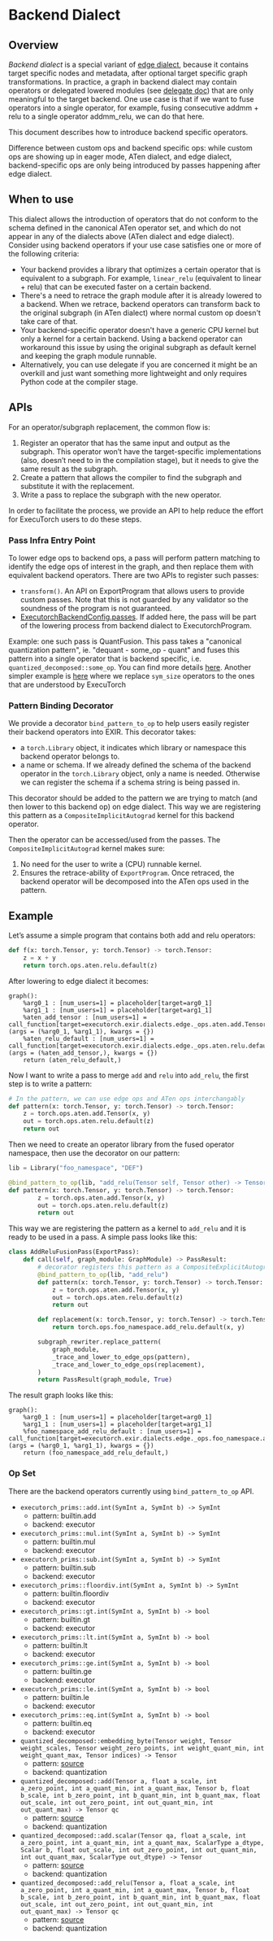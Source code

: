 # Backend Dialect
## Overview

_Backend dialect_ is a special variant of [edge dialect](./ir-exir.md), because it contains target specific nodes and metadata, after optional target specific graph transformations. In practice, a graph in backend dialect may contain operators or delegated lowered modules (see [delegate doc](./compiler-delegate-and-partitioner.md)) that are only meaningful to the target backend. One use case is that if we want to fuse operators into a single operator, for example, fusing consecutive addmm + relu to a single operator addmm_relu, we can do that here.

This document describes how to introduce backend specific operators.

Difference between custom ops and backend specific ops: while custom ops are showing up in eager mode, ATen dialect, and edge dialect, backend-specific ops are only being introduced by passes happening after edge dialect.


## When to use

This dialect allows the introduction of operators that do not conform to the schema defined in the canonical ATen operator set, and which do not appear in any of the dialects above (ATen dialect and edge dialect). Consider using backend operators if your use case satisfies one or more of the following criteria:



* Your backend provides a library that optimizes a certain operator that is equivalent to a subgraph. For example, `linear_relu` (equivalent to linear + relu) that can be executed faster on a certain backend.
* There's a need to retrace the graph module after it is already lowered to a backend. When we retrace, backend operators can transform back to the original subgraph (in ATen dialect) where normal custom op doesn't take care of that.
* Your backend-specific operator doesn't have a generic CPU kernel but only a kernel for a certain backend. Using a backend operator can workaround this issue by using the original subgraph as default kernel and keeping the graph module runnable.
* Alternatively, you can use delegate if you are concerned it might be an overkill and just want something more lightweight and only requires Python code at the compiler stage.


## APIs

For an operator/subgraph replacement, the common flow is:



1. Register an operator that has the same input and output as the subgraph. This operator won’t have the target-specific implementations (also, doesn’t need to in the compilation stage), but it needs to give the same result as the subgraph.
2. Create a pattern that allows the compiler to find the subgraph and substitute it with the replacement.
3. Write a pass to replace the subgraph with the new operator.

In order to facilitate the process, we provide an API to help reduce the effort for ExecuTorch users to do these steps.


### Pass Infra Entry Point

To lower edge ops to backend ops, a pass will perform pattern matching to identify the edge ops of interest in the graph, and then replace them with equivalent backend operators. There are two APIs to register such passes:



* `transform()`. An API on ExportProgram that allows users to provide custom passes. Note that this is not guarded by any validator so the soundness of the program is not guaranteed.
* [ExecutorchBackendConfig.passes](https://github.com/pytorch/executorch/blob/main/exir/capture/_config.py#L40). If added here, the pass will be part of the lowering process from backend dialect to ExecutorchProgram.

Example: one such pass is QuantFusion. This pass takes a "canonical quantization pattern", ie. "dequant - some_op - quant" and fuses this pattern into a single operator that is backend specific, i.e. `quantized_decomposed::some_op`. You can find more details [here](./quantization-custom-quantization.md). Another simpler example is [here](https://github.com/pytorch/executorch/blob/main/exir/passes/replace_edge_with_backend_pass.py#L20) where we replace `sym_size` operators to the ones that are understood by ExecuTorch


### Pattern Binding Decorator

We provide a decorator `bind_pattern_to_op` to help users easily register their backend operators into EXIR. This decorator takes:



* a `torch.Library` object, it indicates which library or namespace this backend operator belongs to.
* a name or schema. If we already defined the schema of the backend operator in the `torch.Library` object, only a name is needed. Otherwise we can register the schema if a schema string is being passed in.

This decorator should be added to the pattern we are trying to match (and then lower to this backend op) on edge dialect. This way we are registering this pattern as a `CompositeImplicitAutograd` kernel for this backend operator.

Then the operator can be accessed/used from the passes. The `CompositeImplicitAutograd` kernel makes sure:



1. No need for the user to write a (CPU) runnable kernel.
2. Ensures the retrace-ability of `ExportProgram`. Once retraced, the backend operator will be decomposed into the ATen ops used in the pattern.


## Example

Let’s assume a simple program that contains both add and relu operators:
```python
def f(x: torch.Tensor, y: torch.Tensor) -> torch.Tensor:
    z = x + y
    return torch.ops.aten.relu.default(z)
```
After lowering to edge dialect it becomes:
```
graph():
    %arg0_1 : [num_users=1] = placeholder[target=arg0_1]
    %arg1_1 : [num_users=1] = placeholder[target=arg1_1]
    %aten_add_tensor : [num_users=1] = call_function[target=executorch.exir.dialects.edge._ops.aten.add.Tensor](args = (%arg0_1, %arg1_1), kwargs = {})
    %aten_relu_default : [num_users=1] = call_function[target=executorch.exir.dialects.edge._ops.aten.relu.default](args = (%aten_add_tensor,), kwargs = {})
    return (aten_relu_default,)
```
Now I want to write a pass to merge `add` and `relu` into `add_relu`, the first step is to write a pattern:
```python
# In the pattern, we can use edge ops and ATen ops interchangably
def pattern(x: torch.Tensor, y: torch.Tensor) -> torch.Tensor:
    z = torch.ops.aten.add.Tensor(x, y)
    out = torch.ops.aten.relu.default(z)
    return out
```
Then we need to create an operator library from the fused operator namespace, then use the decorator on our pattern:

```python
lib = Library("foo_namespace", "DEF")

@bind_pattern_to_op(lib, "add_relu(Tensor self, Tensor other) -> Tensor")
def pattern(x: torch.Tensor, y: torch.Tensor) -> torch.Tensor:
        z = torch.ops.aten.add.Tensor(x, y)
        out = torch.ops.aten.relu.default(z)
        return out
```
This way we are registering the pattern as a kernel to `add_relu` and it is ready to be used in a pass. A simple pass looks like this:
```python
class AddReluFusionPass(ExportPass):
    def call(self, graph_module: GraphModule) -> PassResult:
        # decorator registers this pattern as a CompositeExplicitAutograd kernel, since there's no kernel registered before.
        @bind_pattern_to_op(lib, "add_relu")
        def pattern(x: torch.Tensor, y: torch.Tensor) -> torch.Tensor:
            z = torch.ops.aten.add.Tensor(x, y)
            out = torch.ops.aten.relu.default(z)
            return out

        def replacement(x: torch.Tensor, y: torch.Tensor) -> torch.Tensor:
            return torch.ops.foo_namespace.add_relu.default(x, y)

        subgraph_rewriter.replace_pattern(
            graph_module,
            _trace_and_lower_to_edge_ops(pattern),
            _trace_and_lower_to_edge_ops(replacement),
        )
        return PassResult(graph_module, True)
```
The result graph looks like this:
```
graph():
    %arg0_1 : [num_users=1] = placeholder[target=arg0_1]
    %arg1_1 : [num_users=1] = placeholder[target=arg1_1]
    %foo_namespace_add_relu_default : [num_users=1] = call_function[target=executorch.exir.dialects.edge._ops.foo_namespace.add_relu.default](args = (%arg0_1, %arg1_1), kwargs = {})
    return (foo_namespace_add_relu_default,)
```
### Op Set

There are the backend operators currently using `bind_pattern_to_op` API.

* `executorch_prims::add.int(SymInt a, SymInt b) -> SymInt`
  * pattern: builtin.add
  * backend: executor
* `executorch_prims::mul.int(SymInt a, SymInt b) -> SymInt`
  * pattern: builtin.mul
  * backend: executor
* `executorch_prims::sub.int(SymInt a, SymInt b) -> SymInt`
  * pattern: builtin.sub
  * backend: executor
* `executorch_prims::floordiv.int(SymInt a, SymInt b) -> SymInt`
  * pattern: builtin.floordiv
  * backend: executor
* `executorch_prims::gt.int(SymInt a, SymInt b) -> bool`
  * pattern: builtin.gt
  * backend: executor
* `executorch_prims::lt.int(SymInt a, SymInt b) -> bool`
  * pattern: builtin.lt
  * backend: executor
* `executorch_prims::ge.int(SymInt a, SymInt b) -> bool`
  * pattern: builtin.ge
  * backend: executor
* `executorch_prims::le.int(SymInt a, SymInt b) -> bool`
  * pattern: builtin.le
  * backend: executor
* `executorch_prims::eq.int(SymInt a, SymInt b) -> bool`
  * pattern: builtin.eq
  * backend: executor
* `quantized_decomposed::embedding_byte(Tensor weight, Tensor weight_scales, Tensor weight_zero_points, int weight_quant_min, int weight_quant_max, Tensor indices) -> Tensor`
  * pattern: [source](https://github.com/pytorch/executorch/blob/main/exir/passes/_quant_patterns_and_replacements.py)
  * backend: quantization
* `quantized_decomposed::add(Tensor a, float a_scale, int a_zero_point, int a_quant_min, int a_quant_max, Tensor b, float b_scale, int b_zero_point, int b_quant_min, int b_quant_max, float out_scale, int out_zero_point, int out_quant_min, int out_quant_max) -> Tensor qc`
  * pattern: [source](https://github.com/pytorch/executorch/blob/main/exir/passes/_quant_patterns_and_replacements.py)
  * backend: quantization
* `quantized_decomposed::add.scalar(Tensor qa, float a_scale, int a_zero_point, int a_quant_min, int a_quant_max, ScalarType a_dtype, Scalar b, float out_scale, int out_zero_point, int out_quant_min, int out_quant_max, ScalarType out_dtype) -> Tensor`
  * pattern: [source](https://github.com/pytorch/executorch/blob/main/exir/passes/_quant_patterns_and_replacements.py)
  * backend: quantization
* `quantized_decomposed::add_relu(Tensor a, float a_scale, int a_zero_point, int a_quant_min, int a_quant_max, Tensor b, float b_scale, int b_zero_point, int b_quant_min, int b_quant_max, float out_scale, int out_zero_point, int out_quant_min, int out_quant_max) -> Tensor qc`
  * pattern: [source](https://github.com/pytorch/executorch/blob/main/exir/passes/_quant_patterns_and_replacements.py)
  * backend: quantization
